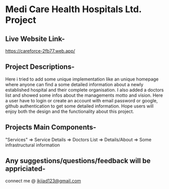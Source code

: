 # Medi Care Health Hospitals Ltd. Project

## Live Website Link-
   https://careforce-2fb77.web.app/
   
## Project Descriptions-
Here i tried to add some unique implementation like an unique homepage where anyone can find a some detailed information about a newly established hospital and their complete organisation. I also added a doctors list and showed some infos about the managements motto and vision. Here a user have to login or create an account with email password or google, github authentication to get some detailed information. Hope users will enjoy both the design and the functionality about this project.

## Projects Main Components-
"Services"
=> Service Details
=> Doctors List
=> Details/About
=> Some infrastructural information

## Any suggestions/questions/feedback will be appriciated-
connect me @ ikjiad123@gmail.com
